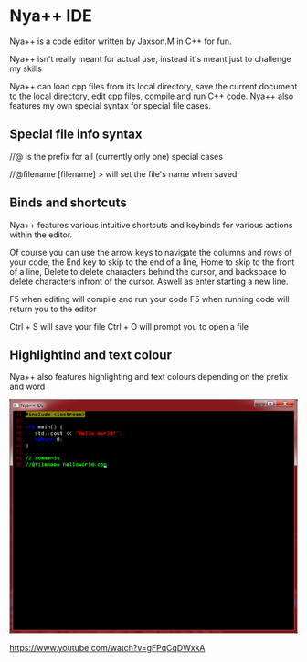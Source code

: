 # Nya++ IDE 

Nya++ is a code editor written by Jaxson.M in C++ for fun.

Nya++ isn't really meant for actual use, instead it's meant just to challenge my skills

Nya++ can load cpp files from its local directory, save the current document to the local directory, edit cpp files, compile and run C++ code. Nya++ also features my own special syntax for special file cases.

## Special file info syntax

//@ is the prefix for all (currently only one) special cases

//@filename [filename] > will set the file's name when saved

## Binds and shortcuts

Nya++ features various intuitive shortcuts and keybinds for various actions within the editor.

Of course you can use the arrow keys to navigate the columns and rows of your code, the End key to skip to the end of a line, Home to skip to the front of a line, Delete to delete characters behind the cursor, and backspace to delete characters infront of the cursor. Aswell as enter starting a new line.

F5 when editing will compile and run your code
F5 when running code will return you to the editor

Ctrl + S will save your file
Ctrl + O will prompt you to open a file

## Highlightind and text colour

Nya++ also features highlighting and text colours depending on the prefix and word

![Program Example](/Nya++.png)

https://www.youtube.com/watch?v=gFPqCqDWxkA
